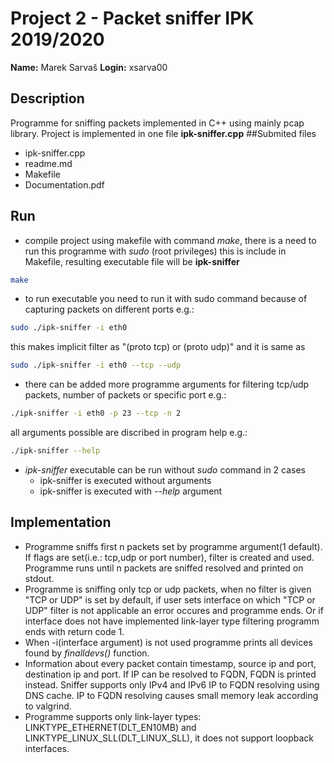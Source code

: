 # Project 2 - Packet sniffer IPK 2019/2020
**Name:** Marek Sarvaš
**Login:** xsarva00

## Description
Programme for sniffing packets implemented in C++ using mainly pcap library. Project is implemented in one file **ipk-sniffer.cpp**
##Submited files
* ipk-sniffer.cpp
* <span>readme.</span>md
* Makefile
* Documentation.pdf

## Run
* compile project using makefile with command *make*, there is a need to run this programme with *sudo* (root privileges) this is include in Makefile, resulting executable file will be **ipk-sniffer**
```bash
make
```
* to run executable you need to run it with sudo command because of capturing packets on different ports e.g.:
```bash
sudo ./ipk-sniffer -i eth0
```
this makes implicit filter as "(proto tcp) or (proto udp)" and it is same as
```bash
sudo ./ipk-sniffer -i eth0 --tcp --udp
```
* there can be added more programme arguments for filtering tcp/udp packets, number of packets or specific port e.g.:
```bash
./ipk-sniffer -i eth0 -p 23 --tcp -n 2
```
all arguments possible are discribed in program help e.g.:
```bash
./ipk-sniffer --help
```
* *ipk-sniffer* executable can be run without *sudo* command in 2 cases
    * ipk-sniffer is  executed without arguments
    * ipk-sniffer is  executed with *--help* argument

## Implementation
* Programme sniffs first n packets set by programme argument(1 default). If flags are set(i.e.: tcp,udp or port number), filter is created and used. Programme runs until n packets are sniffed resolved and printed on stdout.
* Programme is sniffing only tcp or udp packets, when no filter is given "TCP or UDP" is set by default, if user sets interface on which "TCP or UDP" filter is not applicable an error occures and programme ends. Or if interface does not have implemented link-layer type filtering programm ends with return code 1.
* When -i(interface argument) is not used programme prints all devices found by *finalldevs()* function.
* Information about every packet contain timestamp, source ip and port, destination ip and port. If IP can be resolved to FQDN, FQDN is printed instead. Sniffer supports only IPv4 and IPv6 IP to FQDN resolving using DNS cache. IP to FQDN resolving causes small memory leak according to valgrind.
* Programme supports only link-layer types: LINKTYPE_ETHERNET(DLT_EN10MB) and LINKTYPE_LINUX_SLL(DLT_LINUX_SLL), it does not support loopback interfaces.